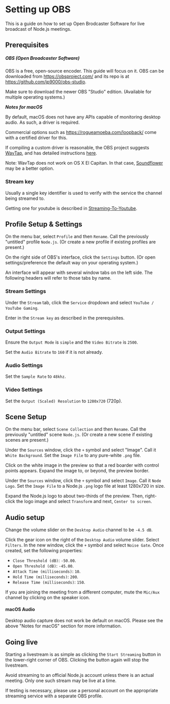 # Setting up OBS

This is a guide on how to set up Open Brodcaster Software for live broadcast of Node.js meetings.

## Prerequisites

##### OBS (Open Broadcaster Software)

OBS is a free, open-source encoder. This guide will focus on it.
OBS can be downloaded from https://obsproject.com/ and its repo is at
https://github.com/jp9000/obs-studio.

Make sure to download the newer OBS "Studio" edition.
(Available for multiple operating systems.)

_**Notes for macOS**_

By default, macOS does not have any APIs capable of monitoring desktop audio.
As such, a driver is required.

Commercial options such as https://rogueamoeba.com/loopback/ come with a
certified driver for this.

If compiling a custom driver is reasonable,
the OBS project suggests [WavTap](https://github.com/pje/WavTap), and
has detailed instructions
[here](https://obsproject.com/forum/resources/setting-up-mac-desktop-sound-capture-with-wavtap.79/).

Note: WavTap does not work on OS X El Capitan. In that case,
[Soundflower](https://github.com/mattingalls/Soundflower) may be a better
option.

### Stream key

Usually a single key identifier is used to verify with the service the channel
being streamed to.

Getting one for youtube is described in [Streaming-To-Youtube](Streaming-To-Youtube.md).

## Profile Setup & Settings

On the menu bar, select `Profile` and then `Rename`. Call the previously
"untitled" profile `Node.js`.
(Or create a new profile if existing profiles are present.)

On the right side of OBS's interface, click the `Settings` button.
(Or open settings/preference the default way on your operating system.)

An interface will appear with several window tabs on the left side.
The following headers will refer to those tabs by name.

### Stream Settings

Under the `Stream` tab, click the `Service` dropdown and select
`YouTube / YouTube Gaming`.

Enter in the `Stream key` as described in the prerequisites.

### Output Settings

Ensure the `Output Mode` is `simple` and the `Video Bitrate` is `2500`.

Set the `Audio Bitrate` to `160` if it is not already.

### Audio Settings

Set the `Sample Rate` to `48khz`.

### Video Settings

Set the `Output (Scaled) Resolution` to `1280x720` (720p).

## Scene Setup

On the menu bar, select `Scene Collection` and then `Rename`. Call the
previously "untitled" scene `Node.js`.
(Or create a new scene if existing scenes are present.)

Under the `Sources` window, click the `+` symbol and select "Image".
Call it `White Background`.
Set the `Image File` to any pure-white `.png` file.

Click on the white image in the preview so that a red boarder with control
points appears. Expand the image to, or beyond, the preview border.

Under the `Sources` window, click the `+` symbol and select `Image`.
Call it `Node Logo`.
Set the `Image File` to a Node.js `.png` logo file at least 1280x720 in size.

Expand the Node.js logo to about two-thirds of the preview.
Then, right-click the logo image and select `Transform` and next,
`Center to screen`.

## Audio setup

Change the volume slider on the `Desktop Audio` channel to be `-4.5 dB`.

Click the gear icon on the right of the `Desktop Audio` volume slider.
Select `Filters`. In the new window, click the `+` symbol and select
`Noise Gate`. Once created, set the following properties:
- `Close Threshold (dB)`: `-50.00`.
- `Open Threshold (dB)`: `-45.00`.
- `Attack Time (milliseconds)`: `10`.
- `Hold Time (milliseconds)`: `200`.
- `Release Time (milliseconds)`: `150`.

If you are joining the meeting from a different computer, mute the `Mic/Aux`
channel by clicking on the speaker icon.

#### macOS Audio

Desktop audio capture does not work be default on macOS. Please see the above "Notes for macOS" section for more information.

## Going live

Starting a livestream is as simple as clicking the `Start Streaming` button in the lower-right corner of OBS. Clicking the button again will stop the livestream.

Avoid streaming to an official Node.js account unless there is an actual meeting. Only one such stream may be live at a time.

If testing is necessary, please use a personal account on the appropriate streaming service with a separate OBS profile.
